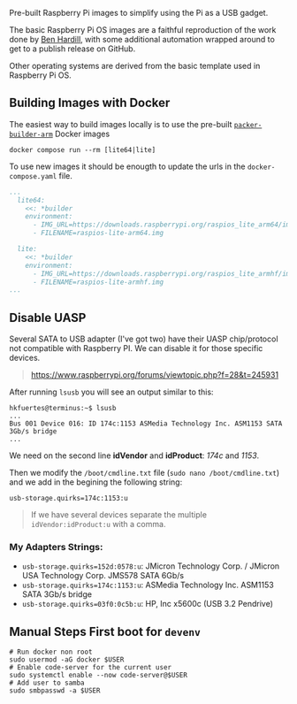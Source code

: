 Pre-built Raspberry Pi images to simplify using the Pi as a USB gadget.

The basic Raspberry Pi OS images are a faithful reproduction of the work done by [Ben Hardill][bh],
with some additional automation wrapped around to get to a publish release on GitHub.

Other operating systems are derived from the basic template used in Raspberry Pi OS.

## Building Images with Docker

The easiest way to build images locally is to use the pre-built [`packer-builder-arm`][pba] Docker images

```
docker compose run --rm [lite64|lite]
```
To use new images it should be enougth to update the urls in the `docker-compose.yaml` file.
```yaml
...
  lite64:
    <<: *builder
    environment:
      - IMG_URL=https://downloads.raspberrypi.org/raspios_lite_arm64/images/raspios_lite_arm64-2024-03-15/2024-03-15-raspios-bookworm-arm64-lite.img.xz
      - FILENAME=raspios-lite-arm64.img

  lite:
    <<: *builder
    environment:
      - IMG_URL=https://downloads.raspberrypi.org/raspios_lite_armhf/images/raspios_lite_armhf-2024-03-15/2024-03-15-raspios-bookworm-armhf-lite.img.xz
      - FILENAME=raspios-lite-armhf.img
...
```

## Disable UASP
Several SATA to USB adapter (I've got two) have their UASP chip/protocol not compatible with Raspberry PI. We can disable it for those specific devices.
> https://www.raspberrypi.org/forums/viewtopic.php?f=28&t=245931

After running `lsusb` you will see an output similar to this:
```console
hkfuertes@terminus:~$ lsusb
...            
Bus 001 Device 016: ID 174c:1153 ASMedia Technology Inc. ASM1153 SATA 3Gb/s bridge
...
```
We need on the second line **idVendor** and **idProduct**: *174c* and *1153*.

Then we modify the `/boot/cmdline.txt` file (`sudo nano /boot/cmdline.txt`) and we add in the begining the following string: 
```console
usb-storage.quirks=174c:1153:u
```
  > If we have several devices separate the multiple `idVendor:idProduct:u` with a comma.

### My Adapters Strings:
- `usb-storage.quirks=152d:0578:u`: JMicron Technology Corp. / JMicron USA Technology Corp. JMS578 SATA 6Gb/s
- `usb-storage.quirks=174c:1153:u`: ASMedia Technology Inc. ASM1153 SATA 3Gb/s bridge
- `usb-storage.quirks=03f0:0c5b:u`: HP, Inc x5600c (USB 3.2 Pendrive)

## Manual Steps First boot for `devenv`
```shell
# Run docker non root
sudo usermod -aG docker $USER
# Enable code-server for the current user
sudo systemctl enable --now code-server@$USER
# Add user to samba
sudo smbpasswd -a $USER
```


[packer]: https://www.packer.io/
[pba]: https://github.com/mkaczanowski/packer-builder-arm
[bh]: https://www.hardill.me.uk/wordpress/2020/02/21/building-custom-raspberry-pi-sd-card-images/
[go]: https://golang.org
[rpimg]: https://www.raspberrypi.com/software/
